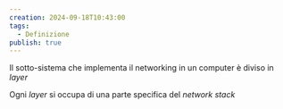 ```yaml
---
creation: 2024-09-18T10:43:00
tags:
  - Definizione
publish: true
---
```

Il sotto-sistema che implementa il networking in un computer è diviso in *layer*

Ogni *layer* si occupa di una parte specifica del *network stack*
